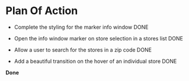 # Plan Of Action
- Complete the styling for the marker info window DONE

- Open the info window marker on store selection in a stores list DONE

- Allow a user to search for the stores in a zip code DONE

- Add a beautiful transition on the hover of an individual store DONE

**Done**








